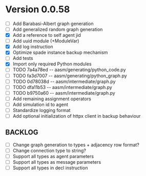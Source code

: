 # Version 0.0.58

- [ ] Add Barabasi-Albert graph generation
- [ ] Add generalized random graph generation
- [x] Add a reference to self agent jid
- [ ] Add uuid module (+ModuleVar)
- [x] Add log instruction
- [x] Optimize spade instance backup mechanism
- [ ] Add tests
- [x] Import only required Python modules
- [ ] TODO 7a4a78ed -- aasm/generating/python_code.py
- [ ] TODO fa3d7007 -- aasm/generating/python_graph.py
- [ ] TODO 0d78038d -- aasm/intermediate/graph.py
- [ ] TODO dfa11b53 -- aasm/intermediate/graph.py
- [ ] TODO b9750a60 -- aasm/intermediate/graph.py
- [ ] Add remaining assignment operators
- [ ] Add simulation id to agent
- [ ] Standardize logging format
- [ ] Add optional initialization of httpx client in backup behaviour

## BACKLOG
- [ ] Change graph generation to types + adjacency row format?
- [ ] Change connection type to string?
- [ ] Support all types as agent parameters
- [ ] Support all types as message parameters
- [ ] Support all types in decl instruction

